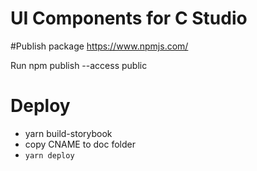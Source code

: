 # UI Components for C Studio

#Publish package
https://www.npmjs.com/

Run npm publish --access public

# Deploy

- yarn build-storybook
- copy CNAME to doc folder
- `yarn deploy`
